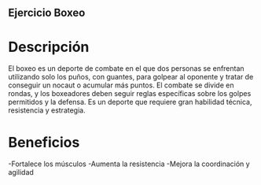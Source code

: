 ## Ejercicio Boxeo

# Descripción
El boxeo es un deporte de combate en el que dos personas se enfrentan utilizando solo los puños, con guantes, para golpear al oponente y tratar de conseguir un nocaut o acumular más puntos. El combate se divide en rondas, y los boxeadores deben seguir reglas específicas sobre los golpes permitidos y la defensa. Es un deporte que requiere gran habilidad técnica, resistencia y estrategia.

# Beneficios
-Fortalece los músculos
-Aumenta la resistencia
-Mejora la coordinación y agilidad